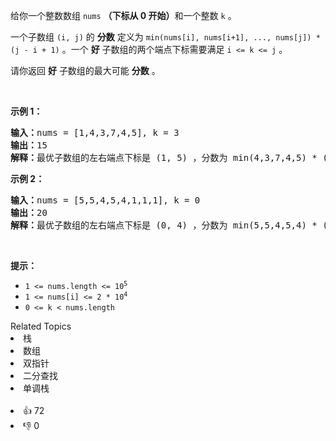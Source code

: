 <p>给你一个整数数组&nbsp;<code>nums</code>&nbsp;<strong>（下标从 0 开始）</strong>和一个整数&nbsp;<code>k</code>&nbsp;。</p>

<p>一个子数组 <code>(i, j)</code>&nbsp;的 <strong>分数</strong>&nbsp;定义为&nbsp;<code>min(nums[i], nums[i+1], ..., nums[j]) * (j - i + 1)</code>&nbsp;。一个&nbsp;<strong>好</strong>&nbsp;子数组的两个端点下标需要满足&nbsp;<code>i &lt;= k &lt;= j</code>&nbsp;。</p>

<p>请你返回 <strong>好</strong>&nbsp;子数组的最大可能 <strong>分数</strong>&nbsp;。</p>

<p>&nbsp;</p>

<p><strong>示例 1：</strong></p>

<pre><b>输入：</b>nums = [1,4,3,7,4,5], k = 3
<b>输出：</b>15
<b>解释：</b>最优子数组的左右端点下标是 (1, 5) ，分数为 min(4,3,7,4,5) * (5-1+1) = 3 * 5 = 15 。
</pre>

<p><strong>示例 2：</strong></p>

<pre><b>输入：</b>nums = [5,5,4,5,4,1,1,1], k = 0
<b>输出：</b>20
<b>解释：</b>最优子数组的左右端点下标是 (0, 4) ，分数为 min(5,5,4,5,4) * (4-0+1) = 4 * 5 = 20 。
</pre>

<p>&nbsp;</p>

<p><strong>提示：</strong></p>

<ul> 
 <li><code>1 &lt;= nums.length &lt;= 10<sup>5</sup></code></li> 
 <li><code>1 &lt;= nums[i] &lt;= 2 * 10<sup>4</sup></code></li> 
 <li><code>0 &lt;= k &lt; nums.length</code></li> 
</ul>

<div><div>Related Topics</div><div><li>栈</li><li>数组</li><li>双指针</li><li>二分查找</li><li>单调栈</li></div></div><br><div><li>👍 72</li><li>👎 0</li></div>